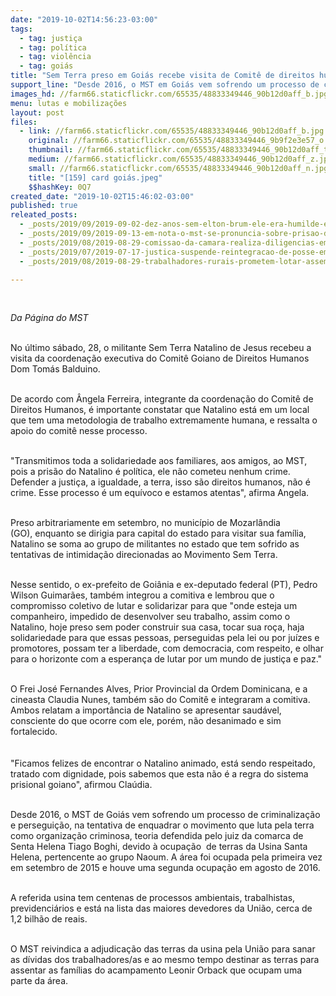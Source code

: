 ```yaml
---
date: "2019-10-02T14:56:23-03:00"
tags:
  - tag: justiça
  - tag: política
  - tag: violência
  - tag: goiás
title: "Sem Terra preso em Goiás recebe visita de Comitê de direitos humanos "
support_line: "Desde 2016, o MST em Goiás vem sofrendo um processo de criminalização e perseguição "
images_hd: //farm66.staticflickr.com/65535/48833349446_90b12d0aff_b.jpg
menu: lutas e mobilizações
layout: post
files:
  - link: //farm66.staticflickr.com/65535/48833349446_90b12d0aff_b.jpg
    original: //farm66.staticflickr.com/65535/48833349446_9b9f2e3e57_o.jpg
    thumbnail: //farm66.staticflickr.com/65535/48833349446_90b12d0aff_t.jpg
    medium: //farm66.staticflickr.com/65535/48833349446_90b12d0aff_z.jpg
    small: //farm66.staticflickr.com/65535/48833349446_90b12d0aff_n.jpg
    title: "[159] card goiás.jpeg"
    $$hashKey: 0Q7
created_date: "2019-10-02T15:46:02-03:00"
published: true
releated_posts:
  - _posts/2019/09/2019-09-02-dez-anos-sem-elton-brum-ele-era-humilde-e-gostava-de-ajudar-as-pessoas.md
  - _posts/2019/09/2019-09-13-em-nota-o-mst-se-pronuncia-sobre-prisao-de-sem-terra-em-goias.md
  - _posts/2019/08/2019-08-29-comissao-da-camara-realiza-diligencias-em-areas-de-conflitos-de-terras-na-paraiba.md
  - _posts/2019/07/2019-07-17-justica-suspende-reintegracao-de-posse-em-ocupacao-no-goias.md
  - _posts/2019/08/2019-08-29-trabalhadores-rurais-prometem-lotar-assembleia-legislativa-da-pb-nesta-sexta-feira.md

---
```

<p>&nbsp;</p>

<p><em>Da P&aacute;gina do MST</em><br />
&nbsp;</p>

<p>No &uacute;ltimo s&aacute;bado, 28, o militante Sem Terra Natalino de Jesus&nbsp;recebeu a visita da coordena&ccedil;&atilde;o executiva do Comit&ecirc; Goiano de Direitos Humanos Dom Tom&aacute;s Balduino.<br />
&nbsp;</p>

<p>De acordo com &Acirc;ngela Ferreira, integrante da coordena&ccedil;&atilde;o do Comit&ecirc; de Direitos Humanos, &eacute; importante constatar que Natalino est&aacute; em um local que tem uma metodologia de&nbsp;trabalho extremamente humana, e ressalta o apoio do comit&ecirc; nesse processo.</p>

<p><br />
&quot;Transmitimos toda a solidariedade aos familiares, aos amigos, ao MST, pois a pris&atilde;o do Natalino &eacute; pol&iacute;tica, ele n&atilde;o cometeu nenhum crime. Defender a justi&ccedil;a, a igualdade, a terra, isso s&atilde;o direitos humanos, n&atilde;o &eacute; crime. Esse processo &eacute; um equ&iacute;voco e estamos atentas&quot;, afirma Angela.<br />
&nbsp;</p>

<p>Preso arbitrariamente em setembro, no munic&iacute;pio de Mozarl&acirc;ndia (GO),&nbsp;enquanto se dirigia para capital do estado para visitar sua fam&iacute;lia, Natalino se soma ao grupo de militantes no estado que tem sofrido as tentativas de intimida&ccedil;&atilde;o direcionadas ao Movimento Sem Terra.<br />
&nbsp;</p>

<p>Nesse sentido, o ex-prefeito de Goi&acirc;nia e ex-deputado federal (PT), Pedro Wilson Guimar&atilde;es, tamb&eacute;m integrou a comitiva e lembrou que o compromisso coletivo de lutar e solidarizar para que &quot;onde esteja um companheiro, impedido de desenvolver seu trabalho, assim como o Natalino, hoje preso sem poder construir sua casa, tocar sua ro&ccedil;a, haja solidariedade para que essas pessoas, perseguidas pela lei ou por ju&iacute;zes e promotores, possam ter a liberdade, com democracia, com respeito, e olhar para o horizonte com a esperan&ccedil;a de lutar por um mundo de justi&ccedil;a e paz.&quot;<br />
&nbsp;</p>

<p>O Frei Jos&eacute; Fernandes Alves, Prior Provincial da Ordem Dominicana, e a cineasta Claudia Nunes, tamb&eacute;m s&atilde;o do Comit&ecirc; e integraram a comitiva. Ambos relatam a import&acirc;ncia de Natalino se apresentar saud&aacute;vel, consciente do que ocorre com ele, por&eacute;m, n&atilde;o desanimado e sim fortalecido.<br />
<br />
&nbsp;<br />
&quot;Ficamos felizes de encontrar o Natalino animado, est&aacute; sendo respeitado, tratado com dignidade, pois sabemos que esta n&atilde;o &eacute; a regra do sistema prisional goiano&quot;, afirmou Cla&uacute;dia.<br />
&nbsp;</p>

<p>Desde 2016, o MST de Goi&aacute;s vem sofrendo um processo de criminaliza&ccedil;&atilde;o e persegui&ccedil;&atilde;o, na tentativa de enquadrar o movimento que&nbsp;luta pela terra como organiza&ccedil;&atilde;o criminosa, teoria defendida pelo juiz da comarca de Senta Helena Tiago Boghi, devido &agrave; ocupa&ccedil;&atilde;o&nbsp; de terras da Usina Santa Helena, pertencente ao grupo Naoum. A &aacute;rea foi ocupada pela primeira vez em setembro de 2015 e houve uma segunda ocupa&ccedil;&atilde;o em agosto de 2016.<br />
&nbsp;</p>

<p>A referida usina tem centenas de processos ambientais, trabalhistas, previdenci&aacute;rios e est&aacute; na lista das maiores devedores da Uni&atilde;o, cerca de 1,2 bilh&atilde;o de reais.&nbsp;&nbsp;<br />
&nbsp;</p>

<p>O MST reivindica a adjudica&ccedil;&atilde;o das terras da usina pela Uni&atilde;o para sanar as d&iacute;vidas dos trabalhadores/as e ao mesmo tempo destinar as terras para assentar as fam&iacute;lias do acampamento Leonir Orback que ocupam uma parte da &aacute;rea.&nbsp;&nbsp;<br />
&nbsp;</p>

